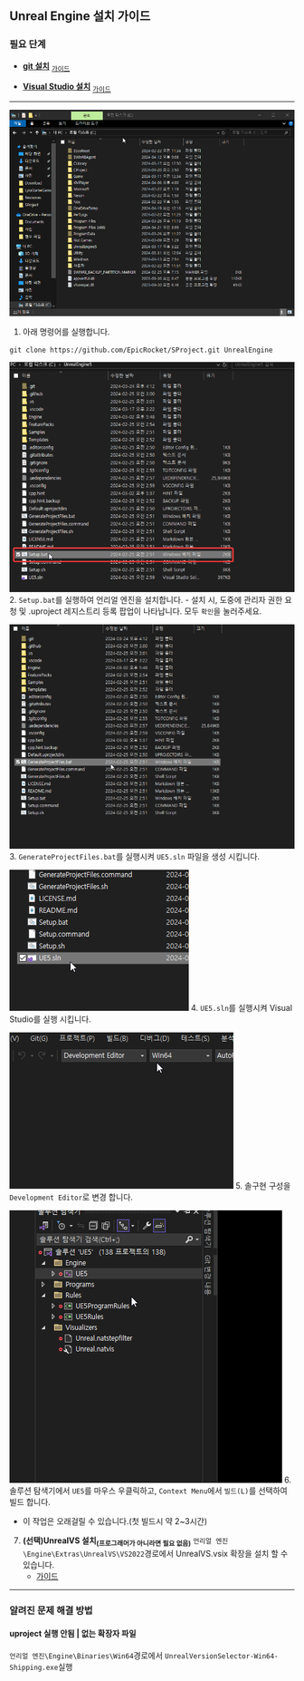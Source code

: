 ﻿
## Unreal Engine 설치 가이드

### 필요 단계
* **[git 설치](https://git-scm.com/download/win)** <sub>[가이드](GUIDEGIT.md)</sub>

* **[Visual Studio 설치](https://visualstudio.microsoft.com/ko/thank-you-downloading-visual-studio/?sku=Community&channel=Release&version=VS2022&source=VSLandingPage&cid=2030&passive=false)** <sub>[가이드](GUIDEVS.md)</sub>

****

![alt text](resource/explorer_U9sYViPZ2R.gif)
1. 아래 명령어를 실행합니다.

```shell
git clone https://github.com/EpicRocket/SProject.git UnrealEngine
```

![alt text](resource/joYW9fQiqM.png)
2. `Setup.bat`를 실행하여 언리얼 엔진을 설치합니다.
    - 설치 시, 도중에 관리자 권한 요청 및 .uproject 레지스트리 등록 팝업이 나타납니다. 모두 `확인`을 눌러주세요.

![alt text](resource/explorer_GcRDcXlhjL.gif)
3. `GenerateProjectFiles.bat`를 실행시켜 `UE5.sln` 파일을 생성 시킵니다.

![alt text](resource/explorer_bQVfCghslE.png)
4. `UE5.sln`를 실행시켜 Visual Studio를 실행 시킵니다.

![alt text](resource/devenv_hGb0nPpB76.gif)
5. 솔구현 구성을 `Development Editor`로 변경 합니다.

![alt text](resource/explorer_F2T4cU9ozu.gif)
6. 솔루션 탐색기에서 `UE5`를 마우스 우클릭하고, `Context Menu`에서 `빌드(L)`를 선택하여 빌드 합니다.
   - 이 작업은 오래걸릴 수 있습니다.(첫 빌드시 약 2~3시간)

7. **(선택)UnrealVS 설치<sub>(프로그래머가 아니라면 필요 없음)</sub>**
`언리얼 엔진\Engine\Extras\UnrealVS\VS2022`경로에서 UnrealVS.vsix 확장을 설치 할 수 있습니다.
    - [가이드](https://dev.epicgames.com/documentation/ko-kr/unreal-engine/using-the-unrealvs-extension-for-unreal-engine-cplusplus-projects?application_version=5.3)

****
### 알려진 문제 해결 방법

#### uproject 실행 안됨 | 없는 확장자 파일
`언리얼 엔진\Engine\Binaries\Win64`경로에서 `UnrealVersionSelector-Win64-Shipping.exe`실행